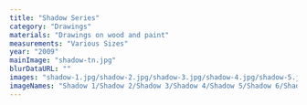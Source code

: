 ```yaml
---
title: "Shadow Series"
category: "Drawings"
materials: "Drawings on wood and paint"
measurements: "Various Sizes"
year: "2009"
mainImage: "shadow-tn.jpg"
blurDataURL: ""
images: "shadow-1.jpg/shadow-2.jpg/shadow-3.jpg/shadow-4.jpg/shadow-5.jpg/shadow-6.jpg/shadow-7.jpg/shadow-8.jpg/shadow-9.jpg/shadow-10.jpg/shadow-11.jpg/shadow-12.jpg/shadow-13.jpg"
imageNames: "Shadow 1/Shadow 2/Shadow 3/Shadow 4/Shadow 5/Shadow 6/Shadow 7/Shadow 8/Shadow 9/Shadow 10/Shadow 11/Shadow 12/Shadow 13"
---
```

